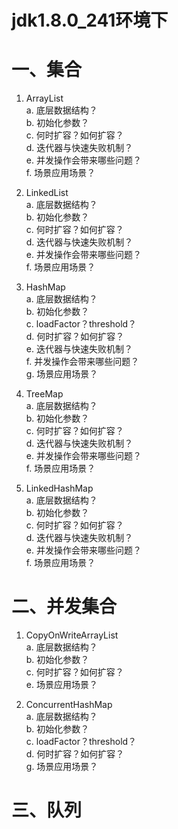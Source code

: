 # jdk1.8.0_241环境下  

# 一、集合
1. ArrayList    
a. 底层数据结构？  
b. 初始化参数？  
c. 何时扩容？如何扩容？  
d. 迭代器与快速失败机制？  
e. 并发操作会带来哪些问题？  
f. 场景应用场景？  

2. LinkedList  
a. 底层数据结构？  
b. 初始化参数？  
c. 何时扩容？如何扩容？  
d. 迭代器与快速失败机制？  
e. 并发操作会带来哪些问题？  
f. 场景应用场景？ 

3. HashMap  
a. 底层数据结构？    
b. 初始化参数？   
c. loadFactor？threshold？  
d. 何时扩容？如何扩容？    
e. 迭代器与快速失败机制？   
f. 并发操作会带来哪些问题？   
g. 场景应用场景？  

4. TreeMap  
a. 底层数据结构？  
b. 初始化参数？  
c. 何时扩容？如何扩容？  
d. 迭代器与快速失败机制？  
e. 并发操作会带来哪些问题？  
f. 场景应用场景？ 

5. LinkedHashMap  
a. 底层数据结构？  
b. 初始化参数？  
c. 何时扩容？如何扩容？  
d. 迭代器与快速失败机制？  
e. 并发操作会带来哪些问题？  
f. 场景应用场景？ 

# 二、并发集合
1. CopyOnWriteArrayList    
a. 底层数据结构？  
b. 初始化参数？  
c. 何时扩容？如何扩容？  
e. 场景应用场景？  
 
2. ConcurrentHashMap  
a. 底层数据结构？    
b. 初始化参数？   
c. loadFactor？threshold？  
d. 何时扩容？如何扩容？      
g. 场景应用场景？  

# 三、队列




